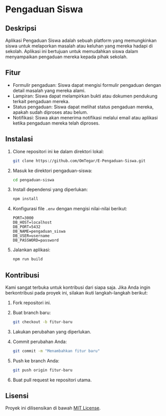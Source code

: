 # Pengaduan Siswa

## Deskripsi

Aplikasi Pengaduan Siswa adalah sebuah platform yang memungkinkan siswa untuk melaporkan masalah atau keluhan yang mereka hadapi di sekolah. Aplikasi ini bertujuan untuk memudahkan siswa dalam menyampaikan pengaduan mereka kepada pihak sekolah.

## Fitur

- Formulir pengaduan: Siswa dapat mengisi formulir pengaduan dengan detail masalah yang mereka alami.
- Lampiran: Siswa dapat melampirkan bukti atau dokumen pendukung terkait pengaduan mereka.
- Status pengaduan: Siswa dapat melihat status pengaduan mereka, apakah sudah diproses atau belum.
- Notifikasi: Siswa akan menerima notifikasi melalui email atau aplikasi ketika pengaduan mereka telah diproses.

## Instalasi

1. Clone repositori ini ke dalam direktori lokal:

    ```bash
    git clone https://github.com/OmTegar/E-Pengaduan-Siswa.git
    ```

2. Masuk ke direktori pengaduan-siswa:

    ```bash
    cd pengaduan-siswa
    ```

3. Install dependensi yang diperlukan:

    ```bash
    npm install
    ```

4. Konfigurasi file `.env` dengan mengisi nilai-nilai berikut:

    ```plaintext
    PORT=3000
    DB_HOST=localhost
    DB_PORT=5432
    DB_NAME=pengaduan_siswa
    DB_USER=username
    DB_PASSWORD=password
    ```

5. Jalankan aplikasi:

    ```bash
    npm run build
    ```

## Kontribusi

Kami sangat terbuka untuk kontribusi dari siapa saja. Jika Anda ingin berkontribusi pada proyek ini, silakan ikuti langkah-langkah berikut:

1. Fork repositori ini.
2. Buat branch baru:

    ```bash
    git checkout -b fitur-baru
    ```

3. Lakukan perubahan yang diperlukan.
4. Commit perubahan Anda:

    ```bash
    git commit -m "Menambahkan fitur baru"
    ```

5. Push ke branch Anda:

    ```bash
    git push origin fitur-baru
    ```

6. Buat pull request ke repositori utama.

## Lisensi

Proyek ini dilisensikan di bawah [MIT License](LICENSE).